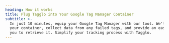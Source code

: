 ```yaml
---
heading: How it works
title: Plug Tagglo into Your Google Tag Manager Container
subtitle: >-
  In just 10 minutes, equip your Google Tag Manager with our tool. We'll monitor
  your container, collect data from any failed tags, and provide an easy way for
  you to retrieve it. Simplify your tracking process with Tagglo.
---
```


